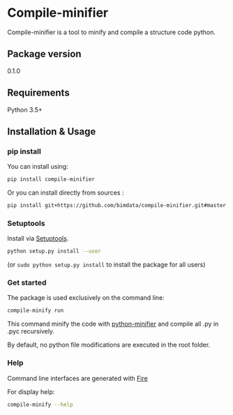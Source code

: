 # Compile-minifier
Compile-minifier is a tool to minify and compile a structure code python.

## Package version

0.1.0

## Requirements

Python 3.5+

## Installation & Usage
### pip install

You can install using:
```sh
pip install compile-minifier
```

Or you can install directly from sources :
```sh
pip install git+https://github.com/bimdata/compile-minifier.git#master
```

### Setuptools

Install via [Setuptools](http://pypi.python.org/pypi/setuptools).

```sh
python setup.py install --user
```
(or `sudo python setup.py install` to install the package for all users)

### Get started

The package is used exclusively on the command line:
```sh
compile-minify run
```
This command minify the code with [python-minifier](https://pypi.org/project/python-minifier/) and compile all .py in .pyc recursively.

By default, no python file modifications are executed in the root folder.

### Help

Command line interfaces are generated with [Fire](https://github.com/google/python-fire)

For display help:
```sh
compile-minify --help
```